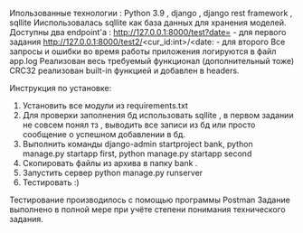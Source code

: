 Ипользованные технологии : Python 3.9 , django , django rest framework , sqllite 
Ииспользовалась sqllite как база данных для хранения моделей. 
Доступны два endpoint'a  : 	http://127.0.0.1:8000/test?date=<date> - для первого задания
				http://127.0.0.1:8000/test2/<cur_id:int>/<date:<YYYY-MM-DD> - для второго 
Все запросы и ошибки во время работы приложения логируются в файл app.log 
Реализован весь требуемый функционал (дополнительный тоже)
CRC32 реализован built-in функцией и добавлен в headers.


Инструкция по установке:
1. Установить все модули из requirements.txt 
2. Для проверки заполнения бд использовать sqllite , в первом задании не совсем понял тз , выводить все записи из бд или просто сообщение о успешном добавлении в бд.
3. Выполнить команды django-admin startproject bank, python manage.py startapp first, python manage.py startapp second 
4. Скопировать файлы из архива в папку bank .
5. Запустить сервер python manage.py runserver
6. Тестировать :)


Тестирование производилось с помощью программы Postman 
Задание выполнено в полной мере при учёте степени понимания технического задания. 
